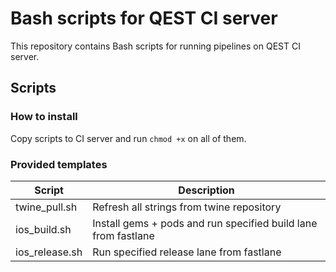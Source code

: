 # Bash scripts for QEST CI server
This repository contains Bash scripts for running pipelines on QEST CI server.

## Scripts

### How to install
Copy scripts to CI server and run `chmod +x` on all of them.

### Provided templates
| Script         | Description                                                    |
|----------------|----------------------------------------------------------------|
| twine_pull.sh  | Refresh all strings from twine repository                      |
| ios_build.sh   | Install gems + pods and run specified build lane from fastlane |
| ios_release.sh | Run specified release lane from fastlane                       |
